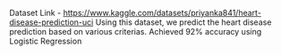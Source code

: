 Dataset Link - https://www.kaggle.com/datasets/priyanka841/heart-disease-prediction-uci
Using this dataset, we predict the heart disease prediction based on various criterias.
Achieved 92% accuracy using Logistic Regression
